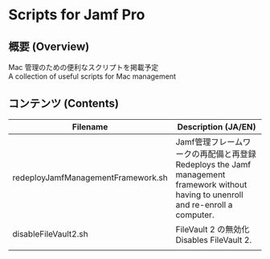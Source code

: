 # Scripts for Jamf Pro

## 概要 (Overview)
Mac 管理のための便利なスクリプトを掲載予定 <br/>
A collection of useful scripts for Mac management

## コンテンツ (Contents)
 | Filename | Description (JA/EN) |
 | --- | --- |
 | redeployJamfManagementFramework.sh | Jamf管理フレームワークの再配備と再登録 <br />  Redeploys the Jamf management framework without having to unenroll and re-enroll a computer. |
  | disableFileVault2.sh | FileVault 2 の無効化 <br />  Disables FileVault 2. |
 |  |  |  |
